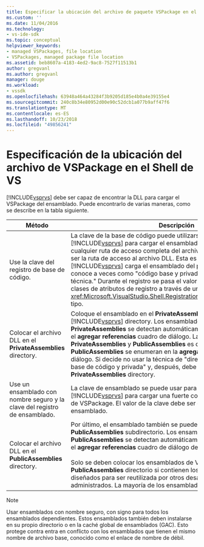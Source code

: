 ```yaml
---
title: Especificar la ubicación del archivo de paquete VSPackage en el Shell de VS | Documentos de Microsoft
ms.custom: ''
ms.date: 11/04/2016
ms.technology:
- vs-ide-sdk
ms.topic: conceptual
helpviewer_keywords:
- managed VSPackages, file location
- VSPackages, managed package file location
ms.assetid: beb8607a-4183-4ed2-9ac8-7527f11513b1
author: gregvanl
ms.author: gregvanl
manager: douge
ms.workload:
- vssdk
ms.openlocfilehash: 63948a464a43284f3b9205d185e4b0a4e39155e4
ms.sourcegitcommit: 240c8b34e80952d00e90c52dcb1a077b9aff47f6
ms.translationtype: MT
ms.contentlocale: es-ES
ms.lasthandoff: 10/23/2018
ms.locfileid: "49856241"
---
```

# <a name="specifying-vspackage-file-location-to-the-vs-shell"></a>Especificación de la ubicación del archivo de VSPackage en el Shell de VS
[!INCLUDE[vsprvs](../../code-quality/includes/vsprvs_md.md)] debe ser capaz de encontrar la DLL para cargar el VSPackage del ensamblado. Puede encontrarlo de varias maneras, como se describe en la tabla siguiente.  


| Método | Descripción |
| - | - |
| Use la clave del registro de base de código. | La clave de la base de código puede utilizarse para dirigir [!INCLUDE[vsprvs](../../code-quality/includes/vsprvs_md.md)] para cargar el ensamblado de VSPackage desde cualquier ruta de acceso completa del archivo. El valor de la clave debe ser la ruta de acceso al archivo DLL. Esta es la mejor manera de tener [!INCLUDE[vsprvs](../../code-quality/includes/vsprvs_md.md)] carga el ensamblado del paquete. Esta técnica se conoce a veces como "código base y privada instalación directory técnica." Durante el registro se pasa el valor del código base para las clases de atributos de registro a través de una instancia de la <xref:Microsoft.VisualStudio.Shell.RegistrationAttribute.RegistrationContext> tipo. |
| Colocar el archivo DLL en el **PrivateAssemblies** directory. | Coloque el ensamblado en el **PrivateAssemblies** subdirectorio de la [!INCLUDE[vsprvs](../../code-quality/includes/vsprvs_md.md)] directory. Los ensamblados se encuentran en **PrivateAssemblies** se detectan automáticamente, pero no son visibles en el **agregar referencias** cuadro de diálogo. La diferencia entre **PrivateAssemblies** y **PublicAssemblies** es que los ensamblados en **PublicAssemblies** se enumeran en la **agregar referencias**  cuadro de diálogo. Si decide no usar la técnica de "directorio de instalación de la base de código y privada" y, después, debe instalar en el **PrivateAssemblies** directory. |
| Use un ensamblado con nombre seguro y la clave del registro de ensamblado. | La clave de ensamblado se puede usar para dirigir explícitamente [!INCLUDE[vsprvs](../../code-quality/includes/vsprvs_md.md)] para cargar una fuerte con el nombre de ensamblado de VSPackage. El valor de la clave debe ser el nombre seguro del ensamblado. |
| Colocar el archivo DLL en el **PublicAssemblies** directory. | Por último, el ensamblado también se puede colocar en el **PublicAssemblies** subdirectorio. Los ensamblados se encuentran en **PublicAssemblies** se detectan automáticamente y también aparecerá en el **agregar referencias** cuadro de diálogo de [!INCLUDE[vsprvs](../../code-quality/includes/vsprvs_md.md)].<br /><br /> Solo se deben colocar los ensamblados de VSPackage en el **PublicAssemblies** directorio si contienen los componentes que están diseñados para ser reutilizada por otros desarrolladores VSPackage administrados. La mayoría de los ensamblados no cumplen este criterio. |

> [!NOTE]
>  Usar ensamblados con nombre seguro, con signo para todos los ensamblados dependientes. Estos ensamblados también deben instalarse en su propio directorio o en la caché global de ensamblados (GAC). Esto protege contra entra en conflicto con los ensamblados que tienen el mismo nombre de archivo base, conocido como el enlace de nombre de débil.